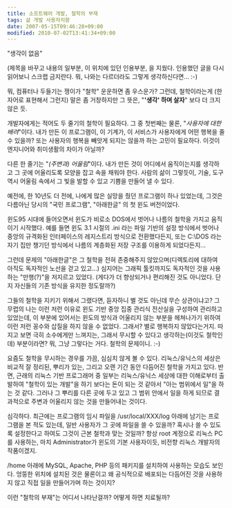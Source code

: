 ```yaml
---
title: 소프트웨어 개발, 철학의 부재
tags: 삶 개발 사용자지향
date: 2007-05-15T09:46:28+09:00
modified: 2010-07-02T13:41:34+09:00
---
```

"생각이 없음"

(제목을 바꾸고 내용의 일부분, 이 위치에 있던 인용부분, 을 지웠다.
인용했던 글을 다시 읽어보니 스크랩 금지란다. 뭐, 나와는 다르더라도
그렇게 생각하신다면... :-)

뭐, 컴퓨터나 두들기는 쟁이가 "철학" 운운하면 좀 우스운가? 그런데,
철학이라는게 (한자어로 표현해서 그런지) 말은 좀 거창하지만 그 뜻은,
"**'생각' 하며 살자**" 보다 더 크지 않은 듯.

개발자에게는 적어도 두 줄기의 철학이 필요하다. 그 중 첫번째는 물론,
"*사용자에 대한 배려*"이다. 내가 만든 이 프로그램이, 이 기계가, 이
서비스가 사용자에게 어떤 행복을 줄 수 있을까? 또는 사용자의 행복을
빼앗게 되지는 않을까 하는 고민이 필요하다. 이것이 엔지니어와 취미생활의
차이가 아닐까?

다른 한 줄기는 "*(주변과) 어울림*"이다. 내가 만든 것이 어디에서
움직이는지를 생각하고 그 곳에 어울리도록 모양을 잡고 속을 채워야 한다.
사람의 삶이 그렇듯이, 기술, 도구 역시 어울림 속에서 그 빛을 발할 수
있고 기쁨을 만들어 낼 수 있다.

예전에, 한 10년도 더 전에, 나에게 많은 실망을 줬던 프로그램이 하나
있었는데, 그것은 다름아닌 당시의 "국민 프로그램", "아래한글" 의 첫 윈도
버전이었다.

윈도95 시대에 들어오면서 윈도가 비로소 DOS에서 벗어나 나름의 철학을
가지고 움직이기 시작했다. 예를 들면 윈도 3.1 시절의 .ini 라는 파일 기반의
설정 방식에서 벗어나 중앙의 규격화된 인터페이스의 레지스트리 방식으로
전환했다든지, 또는 C:\DOS 라는 자기 집만 챙기던 방식에서 나름의 계층화된
저장 구조를 이용하게 되었다든지...

그런데 문제의 "아래한글"은 그 철학을 전혀 존중해주지 않았으며(디렉토리에
대하여 아직도 독자적인 노선을 걷고 있고...) 심지어는 그래픽 툴킷까지도
독자적인 것을 사용하는 "만행(?)"을 저지르고 있었다. (게다가 더 향상되거나
편리해진 것도 아니었다. 단지 자신들의 기존 방식을 유지한 정도랄까?)

그들의 철학을 지키기 위해서 그랬다면, 듣자하니 별 것도 아닌데 무슨
상관이냐고? 그 무렵의 나는 이런 저런 이유로 윈도 기반 중앙 집중 관리식
전산실을 구성하여 관리하고 있었는데, 이 부분에 있어서는 윈도의 방식과
어울리지 않는 부분을 헤쳐나가기 위하여 이런 저런 꽁수와 삽질을 하지 않을
수 없었다. 그래서? 별로 행복하지 않았다는거지. 따지고 보면 극히 소수에게만
느껴지는, 그래서 무시할 수 있다고 생각하는(이것도 철학인데) 부분이라면?
뭐, 그냥 그렇다는 거다. 철학의 문제이니. :-)

요즘도 철학을 무시하는 경우를 가끔, 심심치 않게 볼 수 있다.
리눅스/유닉스의 세상은 비교적 잘 정리된, 뿌리가 있는, 그리고 오랜 기간
동안 다듬어진 철학을 가지고 있다. 반면, 근래의 리눅스 기반 프로그래머 중
일부는 리눅스/유닉스 세상에 대한 이해로부터 출발하여 "철학이 있는 개발"을
하기 보다는 돈이 되는 것 같아서 "아는 범위에서 일"을 하는 것 같다. 그러나
그 뿌리를 다른 곳에 두고 있고 그 범위 안에서 일을 하게 되므로 결과적으로
주변과 어울리지 않는 것을 만들어내는 것이다.

심각하다. 최근에는 프로그램의 임시 파일을 /usr/local/XXX/log 아래에
남기는 프로그램을 본 적도 있는데, 일반 사용자가 그 곳에 파일을 쓸 수
있을까? 혹시나 쓸 수 있도록 설정한다고 하여도 그것이 근본 철학과 맞는
것일까? 항상 root 계정으로 리눅스 PC를 사용하는, 마치 Administrator가
윈도의 기본 사용자이듯, 비전향 리눅스 개발자의 작품이겠지.

/home 아래에 MySQL, Apache, PHP 등의 패키지를 설치하여 사용하는 모습도
보인다. 엉뚱한 위치에 설치된 것은 물론이고 왜 공식적으로 배포되는
다듬어진 것을 사용하지 않고 직접 일을 만들어가며 하는 것이지?

이런 "철학의 부재"는 어디서 나타난걸까? 어떻게 하면 치료될까?

